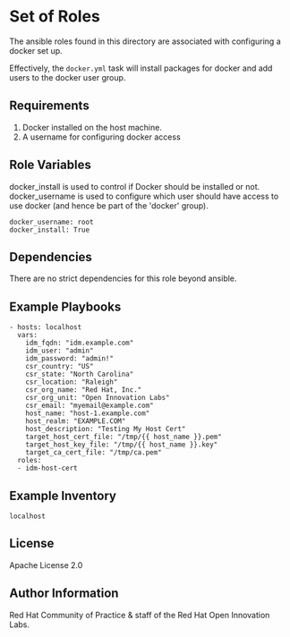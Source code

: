 Set of Roles
============

The ansible roles found in this directory are associated with configuring a docker set up.

Effectively, the `docker.yml` task will install packages for docker and add users to the docker user group.

Requirements
------------

1. Docker installed on the host machine.
2. A username for configuring docker access


Role Variables
--------------
docker_install is used to control if Docker should be installed or not. docker_username is used to configure which user should have access to use docker (and hence be part of the 'docker' group).

```
docker_username: root
docker_install: True
```

Dependencies
------------
There are no strict dependencies for this role beyond ansible.

Example Playbooks
----------------

```
- hosts: localhost
  vars:
    idm_fqdn: "idm.example.com"
    idm_user: "admin"
    idm_password: "admin!"
    csr_country: "US"
    csr_state: "North Carolina"
    csr_location: "Raleigh"
    csr_org_name: "Red Hat, Inc."
    csr_org_unit: "Open Innovation Labs"
    csr_email: "myemail@example.com"
    host_name: "host-1.example.com"
    host_realm: "EXAMPLE.COM"
    host_description: "Testing My Host Cert"
    target_host_cert_file: "/tmp/{{ host_name }}.pem"
    target_host_key_file: "/tmp/{{ host_name }}.key"
    target_ca_cert_file: "/tmp/ca.pem"
  roles:
  - idm-host-cert
```

Example Inventory
----------------

```
localhost
```


License
-------

Apache License 2.0


Author Information
------------------

Red Hat Community of Practice & staff of the Red Hat Open Innovation Labs.

